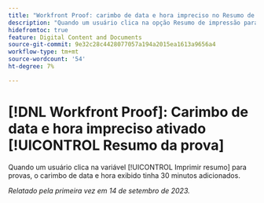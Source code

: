 ```yaml
---
title: "Workfront Proof: carimbo de data e hora impreciso no Resumo de prova"
description: "Quando um usuário clica na opção Resumo de impressão para provas, o carimbo de data e hora exibido tinha 30 minutos adicionados."
hidefromtoc: true
feature: Digital Content and Documents
source-git-commit: 9e32c28c4428077057a194a2015ea1613a9656a4
workflow-type: tm+mt
source-wordcount: '54'
ht-degree: 7%

---
```



# [!DNL Workfront Proof]: Carimbo de data e hora impreciso ativado [!UICONTROL Resumo da prova]

Quando um usuário clica na variável [!UICONTROL Imprimir resumo] para provas, o carimbo de data e hora exibido tinha 30 minutos adicionados.

_Relatado pela primeira vez em 14 de setembro de 2023._
